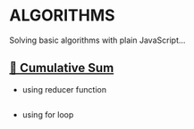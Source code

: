 # ALGORITHMS

Solving basic algorithms with plain JavaScript...

## [🥣 Cumulative Sum](https://fireship.io/courses/js/algo-sum/)

- using reducer function

```javascript

```

- using for loop

```javascript

```

